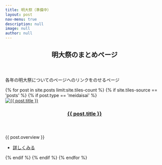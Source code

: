 ```yaml
---
title: 明大祭（準備中）
layout: post
nav-menu: true
description: null
image: null
author: null
---
```


<!-- Main -->
<div id="main">

<!-- One -->
<section id="one">
	<div class="inner">
		<header class="major">
			<h2>明大祭のまとめページ</h2>
		</header>
		<p>
        各年の明大祭についてのページへのリンクをのせるページ
        </p>
	</div>
</section>

<!-- Two -->
<section id="two" class="spotlights">
	{% for post in site.posts limit:site.tiles-count %}
	{% if site.tiles-source == 'posts' %}
    {% if post.type == 'meidaisai' %}
	<section>
		<a href="{{ post.url  | relative_url }}" class="image position-bottom">
			<img src="{{ post.image }}" alt="{{ post.title }}" data-position="center center" />
		</a>
		<div class="content">
			<div class="inner">
				<header class="major">
					<h3><a href="{{ post.url  | relative_url }}" class="link">{{ post.title }}</a></h3>
				</header>
				<p>{{ post.overview }}</p>
				<ul class="actions">
					<li><a href="{{ post.url  | relative_url }}" class="button">詳しくみる</a></li>
				</ul>
			</div>
		</div>
	</section>
    {% endif %}
	{% endif %}
	{% endfor %}
</section>

</div>